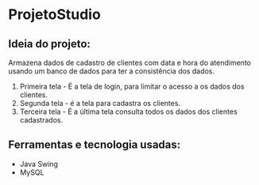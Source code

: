 # ProjetoStudio
## Ideia do projeto:
Armazena dados de cadastro de clientes com data e hora do atendimento usando um banco de dados para ter a consistência dos dados.

1. Primeira tela - É a tela de login, para limitar o acesso a os dados dos clientes.
2. Segunda tela - é a tela para cadastra os clientes.
3. Terceira tela - É a última tela consulta todos os dados dos clientes cadastrados.


## Ferramentas e tecnologia usadas:
- Java Swing
- MySQL
